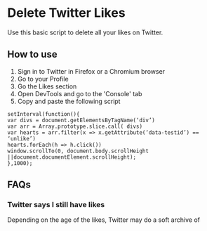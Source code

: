 # Delete Twitter Likes

Use this basic script to delete all your likes on Twitter.

## How to use

1. Sign in to Twitter in Firefox or a Chromium browser
2. Go to your Profile
3. Go the Likes section
4. Open DevTools and go to the 'Console' tab
5. Copy and paste the following script

```
setInterval(function(){
var divs = document.getElementsByTagName(‘div’)
var arr = Array.prototype.slice.call( divs)
var hearts = arr.filter(x => x.getAttribute(‘data-testid’) == ‘unlike’)
hearts.forEach(h => h.click())
window.scrollTo(0, document.body.scrollHeight ||document.documentElement.scrollHeight);
},1000);
```

## FAQs

### Twitter says I still have likes

Depending on the age of the likes, Twitter may do a soft archive of 
